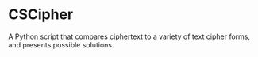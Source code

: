 # CSCipher
A Python script that compares ciphertext to a variety of text cipher forms, and presents possible solutions.
